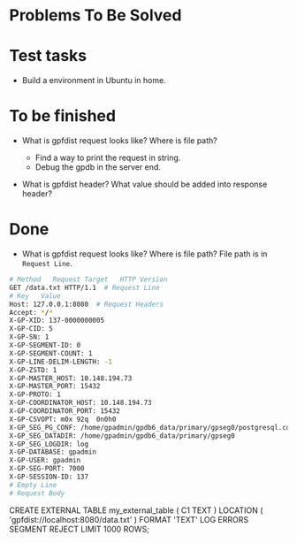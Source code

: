 # Problems To Be Solved

# Test tasks

- Build a environment in Ubuntu in home.


# To be finished

- What is gpfdist request looks like? Where is file path?
  - Find a way to print the request in string.
  - Debug the gpdb in the server end.

- What is gpfdist header? What value should be added into response header?


# Done

- What is gpfdist request looks like? Where is file path?
File path is in `Request Line`.
```bash
# Method   Request Target   HTTP Version
GET /data.txt HTTP/1.1  # Request Line
# Key   Value
Host: 127.0.0.1:8080  # Request Headers
Accept: */*
X-GP-XID: 137-0000000005
X-GP-CID: 5
X-GP-SN: 1
X-GP-SEGMENT-ID: 0
X-GP-SEGMENT-COUNT: 1
X-GP-LINE-DELIM-LENGTH: -1
X-GP-ZSTD: 1
X-GP-MASTER_HOST: 10.148.194.73
X-GP-MASTER_PORT: 15432
X-GP-PROTO: 1
X-GP-COORDINATOR_HOST: 10.148.194.73
X-GP-COORDINATOR_PORT: 15432
X-GP-CSVOPT: m0x 92q  0n0h0
X-GP_SEG_PG_CONF: /home/gpadmin/gpdb6_data/primary/gpseg0/postgresql.conf
X-GP_SEG_DATADIR: /home/gpadmin/gpdb6_data/primary/gpseg0
X-GP_SEG_LOGDIR: log
X-GP-DATABASE: gpadmin
X-GP-USER: gpadmin
X-GP-SEG-PORT: 7000
X-GP-SESSION-ID: 137
# Empty Line
# Request Body
```

CREATE EXTERNAL TABLE my_external_table (
    C1 TEXT
)
LOCATION (
    'gpfdist://localhost:8080/data.txt'
)
FORMAT 'TEXT'
LOG ERRORS SEGMENT REJECT LIMIT 1000 ROWS;